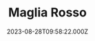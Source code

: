 ---
date: 2023-08-28T09:58:22.000Z
title: Maglia Rosso
latitude: 52.19020828674799
longitude: 0.7234411384232506
category: checkin
---